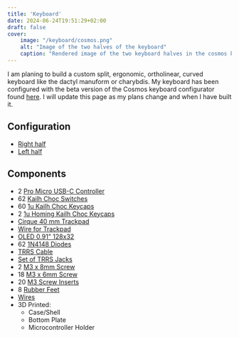 ```yaml
---
title: 'Keyboard'
date: 2024-06-24T19:51:29+02:00
draft: false
cover:
    image: "/keyboard/cosmos.png"
    alt: "Image of the two halves of the keyboard"
    caption: "Rendered image of the two keyboard halves in the cosmos keyboard configurator."
---
```


I am planing to build a custom split, ergonomic, ortholinear, curved keyboard
like the dactyl manuform or charybdis. My keyboard has been configured with the
beta version of the Cosmos keyboard configurator found
[here](https://ryanis.cool/cosmos/). I will update this page as my plans change
and when I have built it.

## Configuration

- [Right half](https://ryanis.cool/cosmos/beta#cf:ChYIBRAGWAUYBSAEKNcBMM0BUABAAEgAMhAIBRAAOAAYACAAKMgBMMgBQlMIA+ABAXgD2AEBEAFIAEgASABIAEgASABIAGAAaABwARgAIAAoAJgB9AOoAegHoAHIAbABAJABhAe4AQCAAQAwADgoWAGIAQHAAQDIAdgE0AGEBw==)
- [Left half](https://ryanis.cool/cosmos/beta#cf:ChYIBRAGWAYYBSAEKNcBMM0BUABAAEgAMhAIBRAAOAAYACAAKMgBMMgBQlMIA+ABAXgD2AEBEAFIAEgASABIAEgASABIAGAAaABwARgAIAAoAJgB9AOoAegHoAHIAbABAJABhAe4AQCAAQAwADgoWAGIAQHAAQDIAdgE0AGEBw==)

## Components

- 2 [Pro Micro USB-C Controller](https://sthlmkb.com/shop/pro-micro-usb-c-controller/)
- 62 [Kailh Choc Switches](https://splitkb.com/products/kailh-low-profile-choc-switches?variant=39459382296653)
- 60 [1u Kailh Choc Keycaps](https://splitkb.com/products/blank-mbk-choc-low-profile-keycaps?variant=31811491987533)
- 2 [1u Homing Kailh Choc Keycaps](https://splitkb.com/products/blank-mbk-choc-low-profile-keycaps?variant=31811519938637)
- [Cirque 40 mm Trackpad](https://www.mouser.se/ProductDetail/355-TM0400402024-302)
- [Wire for Trackpad](https://www.mouser.se/ProductDetail/538-15166-0126)
- [OLED 0.91" 128x32](https://www.electrokit.com/lcd-oled-0.91128x32px-i2c)
- 62 [1N4148 Diodes](https://splitkb.com/products/tht-diodes?variant=42309606768899)
- [TRRS Cable](https://splitkb.com/products/coiled-angled-trrs-cable?variant=46838779937115)
- [Set of TRRS Jacks](https://splitkb.com/products/trrs-jacks?variant=39404538200141)
- 2 [M3 x 8mm Screw](https://www.electrokit.com/skruv-ph-m3x12-forsankt)
- 18 [M3 x 6mm Screw](https://www.electrokit.com/skruv-ph-m3x6-forsankt)
- 20 [M3 Screw Inserts](https://www.electrokit.com/ganginsats-m3-x-3mm-50-pack)
- 8 [Rubber Feet](https://www.electrokit.com/gummifot-6.4x1.9mm-transparent)
- [Wires](https://www.electrokit.com/kopplingstrad-entradig-sats-60m)
- 3D Printed:
    - Case/Shell
    - Bottom Plate
    - Microcontroller Holder
